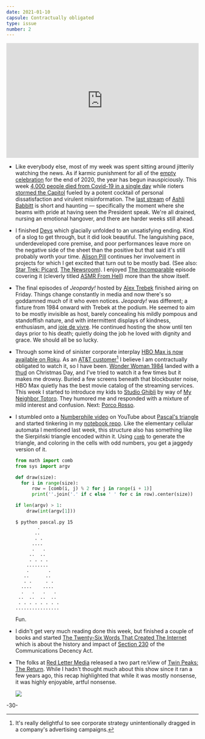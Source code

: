 ```yaml
---
date: 2021-01-10
capsule: Contractually obligated
type: issue
number: 2
---
```


<iframe width="100%" height="300" src="https://www.youtube.com/embed/b4eH8tQORX8" frameborder="0"></iframe>

- Like everybody else, most of my week was spent sitting around jitterily watching the news. As if karmic punishment for
  all of the [empty celebration][Death to 2020] for the end of 2020, the year has begun inauspiciously. This week [4,000
  people died from Covid-19 in a single day][Data in Motion: 1/8] while rioters [stormed the Capitol] fueled by a potent
  cocktail of personal dissatisfaction and virulent misinformation. The [last stream] of [Ashli Babbitt][shooting] is
  short and haunting &mdash; specifically the moment where she beams with pride at having seen the President speak.
  We're all drained, nursing an emotional hangover, and there are harder weeks still ahead.

- I finished [Devs] which glacially unfolded to an unsatisfying ending. Kind of a slog to get through, but it did look
  beautiful. The languishing pace, underdeveloped core premise, and poor performances leave more on the negative side of
  the sheet than the positive but that said it's still probably worth your time. [Alison Pill] continues her involvement
  in projects for which I get excited that turn out to be mostly bad.  (See also: [Star Trek: Picard], [The Newsroom]).
  I enjoyed [The Incomparable] episode covering it (cleverly titled [ASMR From Hell]) more than the show itself.

- The final episodes of *Jeopardy!* hosted by [Alex Trebek] finished airing on Friday. Things change constantly in media
  and now there's so goddamned much of it who even notices. *Jeopardy!* was different; a fixture from 1984 onward with
  Trebek at the podium. He seemed to aim to be mostly invisible as host, barely concealing his mildly pompous and
  standoffish nature, and with intermittent displays of kindness, enthusiasm, and [joie de vivre][tribute]. He continued
  hosting the show until ten days prior to his death; quietly doing the job he loved with dignity and grace. We should
  all be so lucky.

- Through some kind of sinister corporate interplay [HBO Max is now available on Roku]. As an [AT&T
  customer][commercial][^0] I believe I am contractually obligated to watch it, so I have been. [Wonder Woman 1984]
  landed with a [thud][review] on Christmas Day, and I've tried to watch it a few times but it makes me drowsy. Buried a
  few screens beneath that blockbuster noise, HBO Max quietly has the best movie catalog of the streaming services. This
  week I started to introduce my kids to [Studio Ghibli] by way of [My Neighbor Totoro]. They humored me and responded
  with a mixture of mild interest and confusion. Next: [Porco Rosso]. 

- I stumbled onto a [Numberphile video] on YouTube about [Pascal's triangle] and started tinkering in my [notebook
  repo]. Like the elementary cellular automata I mentioned last week, this structure also has something like the
  Sierpiński triangle encoded within it. Using [`comb`][comb] to generate the triangle, and coloring in the cells with
  odd numbers, you get a jaggedy version of it.

  ```python
  from math import comb
  from sys import argv

  def draw(size):
    for i in range(size):
        row = [comb(i, j) % 2 for j in range(i + 1)]
        print(''.join('.' if c else ' ' for c in row).center(size))

  if len(argv) > 1:
      draw(int(argv[1]))
  ```

  ```plaintext
  $ python pascal.py 15
          .
         ..
         . .
        ....
        .   .
       ..  ..
       . . . .
      ........
      .       .
     ..      ..
     . .     . .
    ....    ....
    .   .   .   .
   ..  ..  ..  ..
   . . . . . . . .
  ................
  ```

  Fun.

- I didn't get very much reading done this week, but finished a couple of books and started [The Twenty-Six Words That
  Created The Internet] which is about the history and impact of [Section 230] of the Communications Decency Act.

- The folks at [Red Letter Media] released a two part re:View of [Twin Peaks: The Return]. While I hadn't thought much
  about this show since it ran a few years ago, this recap highlighted that while it was mostly nonsense, it was highly
  enjoyable, artful nonsense.

  ![](/images/2021-01-10/intense-ethereal-whooshing.jpg)

-30-

[^0]: It's really delightful to see corporate strategy unintentionally dragged in a company's advertising campaigns.

[Death to 2020]: https://www.netflix.com/title/81332175
[Data in Motion: 1/8]: https://www.youtube.com/watch?v=YOaWyfIBXn0
[stormed the Capitol]: https://www.youtube.com/watch?v=L5hksM_R59M
[last stream]: https://www.youtube.com/watch?v=QyiUMRN8mZA
[shooting]: https://www.washingtonpost.com/investigations/2021/01/08/ashli-babbitt-shooting-video-capitol/
[Devs]: https://www.fxnetworks.com/shows/devs
[The Incomparable]: https://www.theincomparable.com/theincomparable/
[ASMR From Hell]: https://www.theincomparable.com/theincomparable/524/
[Alison Pill]: https://en.wikipedia.org/wiki/Star_Trek:_Picard
[Star Trek: Picard]: https://en.wikipedia.org/wiki/Star_Trek:_Picard
[The Newsroom]: https://www.youtube.com/watch?v=16K6m3Ua2nw
[Alex Trebek]: https://www.jeopardy.com/jbuzz/news-events/alex-trebek-1940-2020
[tribute]: https://www.youtube.com/watch?v=arsStQAhHVA
[HBO Max is now available on Roku]: https://blog.roku.com/hbo-max
[commercial]: https://www.youtube.com/watch?v=ya3JnrfiDX0
[Studio Ghibli]: https://www.hbomax.com/hub/studio-ghibli
[My Neighbor Totoro]: https://www.youtube.com/watch?v=92a7Hj0ijLs
[Porco Rosso]: https://www.youtube.com/watch?v=awEC-aLDzjs
[review]: https://www.nytimes.com/2020/12/24/movies/wonder-woman-1984-review.html
[Wonder Woman 1984]: https://www.youtube.com/watch?v=XW2E2Fnh52w
[Numberphile video]: https://www.youtube.com/watch?v=0iMtlus-afo
[Pascal's triangle]: https://en.wikipedia.org/wiki/Pascal%27s_triangle
[notebook repo]: https://github.com/jpignata/notebook/blob/main/Pascal's%20Triangle.ipynb
[The Twenty-Six Words That Created The Internet]: https://www.amazon.com/Twenty-Six-Words-That-Created-Internet/dp/1501714414
[Section 230]: https://www.eff.org/issues/cda230
[Red Letter Media]: https://www.youtube.com/user/RedLetterMedia
[Twin Peaks: The Return]: https://www.youtube.com/watch?v=rrstrOrJxOc
[comb]: https://docs.python.org/3/library/math.html#math.comb

